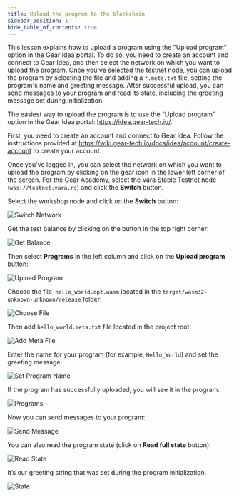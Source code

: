 ```yaml
---
title: Upload the program to the blockchain
sidebar_position: 1
hide_table_of_contents: true
---
```


This lesson explains how to upload a program using the "Upload program" option in the Gear Idea portal. To do so, you need to create an account and connect to Gear Idea, and then select the network on which you want to upload the program. Once you've selected the testnet node, you can upload the program by selecting the file and adding a `*.meta.txt` file, setting the program's name and greeting message. After successful upload, you can send messages to your program and read its state, including the greeting message set during initialization.

The easiest way to upload the program is to use the “Upload program” option in the Gear Idea portal: <https://idea.gear-tech.io/>.

First, you need to create an account and connect to Gear Idea. Follow the instructions provided at <https://wiki.gear-tech.io/docs/idea/account/create-account> to create your account.

Once you've logged in, you can select the network on which you want to upload the program by clicking on the gear icon in the lower left corner of the screen. For the Gear Academy, select the Vara Stable Testnet node (`wss://testnet.vara.rs`) and click the **Switch** button.

Select the workshop node and click on the **Switch** button:

![Switch Network](/img/08/switch-network.png)

Get the test balance by clicking on the button in the top right corner:

![Get Balance](/img/08/get-balance.jpg)

Then select **Programs** in the left column and click on the **Upload program** button:

![Upload Program](/img/08/upload-program.jpg)

Choose the file` hello_world.opt.wasm` located in the `target/wasm32-unknown-unknown/release` folder:

![Choose File](/img/08/choose-file.jpg)

Then add `hello_world.meta.txt` file located in the project root:

![Add Meta File](/img/08/add-meta-file.jpg)

Enter the name for your program (for example, `Hello_World`) and set the greeting message:

![Set Program Name](/img/08/set-program-name.jpg)

If the program has successfully uploaded, you will see it in the program.

![Programs](/img/08/programs.jpg)

Now you can send messages to your program:

![Send Message](/img/08/send-message.jpg)

You can also read the program state (click on **Read full state** button):

![Read State](/img/08/read-state.jpg)

It’s our greeting string that was set during the program initialization.

![State](/img/08/state.jpg)
